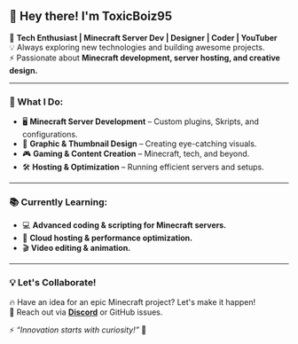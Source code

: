 ## 👋 Hey there! I'm **ToxicBoiz95**

🚀 **Tech Enthusiast | Minecraft Server Dev | Designer | Coder | YouTuber**  
💡 Always exploring new technologies and building awesome projects.  
⚡ Passionate about **Minecraft development, server hosting, and creative design.**  

---

### 🔧 What I Do:
- 🖥 **Minecraft Server Development** – Custom plugins, Skripts, and configurations.
- 🎨 **Graphic & Thumbnail Design** – Creating eye-catching visuals.
- 🎮 **Gaming & Content Creation** – Minecraft, tech, and beyond.
- 🛠 **Hosting & Optimization** – Running efficient servers and setups.

---

### 📚 Currently Learning:
- 💻 **Advanced coding & scripting for Minecraft servers.**
- 🛜 **Cloud hosting & performance optimization.**
- 🎬 **Video editing & animation.**

---

### 💡 Let's Collaborate!
🔥 Have an idea for an epic Minecraft project? Let's make it happen!  
📩 Reach out via **[Discord](https://discord.gg/NnS5nDZGTc)** or GitHub issues.  

⚡ _“Innovation starts with curiosity!”_ 🚀
